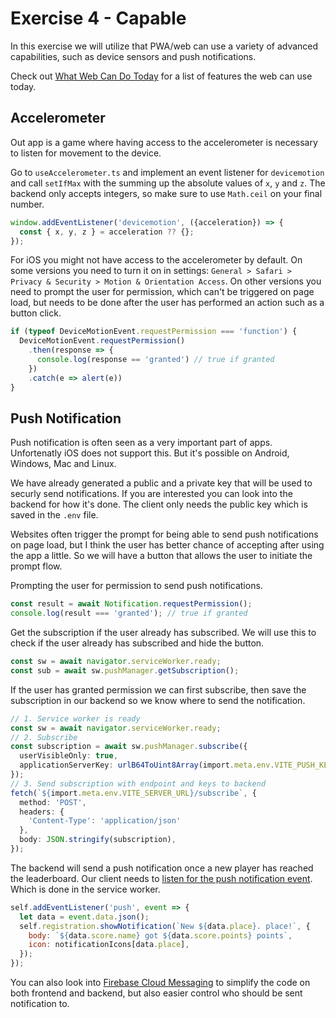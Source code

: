 # Exercise 4 - Capable

In this exercise we will utilize that PWA/web can use a variety of advanced capabilities, 
such as device sensors and push notifications. 

Check out [What Web Can Do Today](https://whatwebcando.today/) for a list of features the web can use today.

## Accelerometer

Out app is a game where having access to the accelerometer is necessary to listen for movement to the device.

Go to `useAccelerometer.ts` and implement an event listener for `devicemotion` 
and call `setIfMax` with the summing up the absolute values of `x`, `y` and `z`. 
The backend only accepts integers, so make sure to use `Math.ceil` on your final number.

```ts
window.addEventListener('devicemotion', ({acceleration}) => {
  const { x, y, z } = acceleration ?? {};
});
```

For iOS you might not have access to the accelerometer by default. 
On some versions you need to turn it on in settings: `General > Safari > Privacy & Security > Motion & Orientation Access`. 
On other versions you need to prompt the user for permission, which can't be triggered on page load, 
but needs to be done after the user has performed an action such as a button click.

```ts
if (typeof DeviceMotionEvent.requestPermission === 'function') {
  DeviceMotionEvent.requestPermission()
    .then(response => {
      console.log(response == 'granted') // true if granted
    })
    .catch(e => alert(e))
}
```

## Push Notification

Push notification is often seen as a very important part of apps. Unfortenatly iOS does not support this. 
But it's possible on Android, Windows, Mac and Linux.

We have already generated a public and a private key that will be used to securly send notifications. 
If you are interested you can look into the backend for how it's done. 
The client only needs the public key which is saved in the `.env` file.

Websites often trigger the prompt for being able to send push notifications on page load, 
but I think the user has better chance of accepting after using the app a little. 
So we will have a button that allows the user to initiate the prompt flow.

Prompting the user for permission to send push notifications.

```ts
const result = await Notification.requestPermission();
console.log(result === 'granted'); // true if granted
```

Get the subscription if the user already has subscribed. 
We will use this to check if the user already has subscribed and hide the button.

```ts
const sw = await navigator.serviceWorker.ready;
const sub = await sw.pushManager.getSubscription();
```

If the user has granted permission we can first subscribe, then save the subscription in our backend so we know where to send the notification.

```ts
// 1. Service worker is ready
const sw = await navigator.serviceWorker.ready;
// 2. Subscribe
const subscription = await sw.pushManager.subscribe({
  userVisibleOnly: true,
  applicationServerKey: urlB64ToUint8Array(import.meta.env.VITE_PUSH_KEY)
});
// 3. Send subscription with endpoint and keys to backend
fetch(`${import.meta.env.VITE_SERVER_URL}/subscribe`, {
  method: 'POST',
  headers: {
    'Content-Type': 'application/json'
  },
  body: JSON.stringify(subscription),
});
```

The backend will send a push notification once a new player has reached the leaderboard. Our client needs to [listen for the push notification event]((https://developer.mozilla.org/en-US/docs/Web/API/ServiceWorkerRegistration/showNotification)). Which is done in the service worker.

```js
self.addEventListener('push', event => {
  let data = event.data.json();
  self.registration.showNotification(`New ${data.place}. place!`, {
    body: `${data.score.name} got ${data.score.points} points`,
    icon: notificationIcons[data.place],
  });
});
```

You can also look into [Firebase Cloud Messaging](https://firebase.google.com/products/cloud-messaging) to simplify the code on both frontend and backend, but also easier control who should be sent notification to.